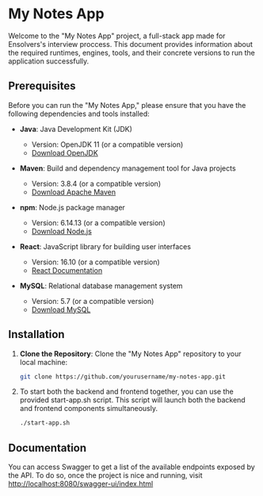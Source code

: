 # My Notes App

Welcome to the "My Notes App" project, a full-stack app made for Ensolvers's interview proccess.
This document provides information about the required runtimes, engines, tools, and their concrete versions to run the application successfully.

## Prerequisites

Before you can run the "My Notes App," please ensure that you have the following dependencies and tools installed:

- **Java**: Java Development Kit (JDK)
    - Version: OpenJDK 11 (or a compatible version)
    - [Download OpenJDK](https://openjdk.java.net/)

- **Maven**: Build and dependency management tool for Java projects
    - Version: 3.8.4 (or a compatible version)
    - [Download Apache Maven](https://maven.apache.org/)

- **npm**: Node.js package manager
    - Version: 6.14.13 (or a compatible version)
    - [Download Node.js](https://nodejs.org/)

- **React**: JavaScript library for building user interfaces
    - Version: 16.10 (or a compatible version)
    - [React Documentation](https://reactjs.org/)

- **MySQL**: Relational database management system
    - Version: 5.7 (or a compatible version)
    - [Download MySQL](https://dev.mysql.com/downloads/)

## Installation

1. **Clone the Repository**: Clone the "My Notes App" repository to your local machine:

   ```bash
   git clone https://github.com/yourusername/my-notes-app.git

2. To start both the backend and frontend together, you can use the provided start-app.sh script.
   This script will launch both the backend and frontend components simultaneously.
    ```bash
    ./start-app.sh

## Documentation

You can access Swagger to get a list of the available endpoints exposed by the API.
To do so, once the project is nice and running, visit [http://localhost:8080/swagger-ui/index.html](http://localhost:8080/swagger-ui/index.html)